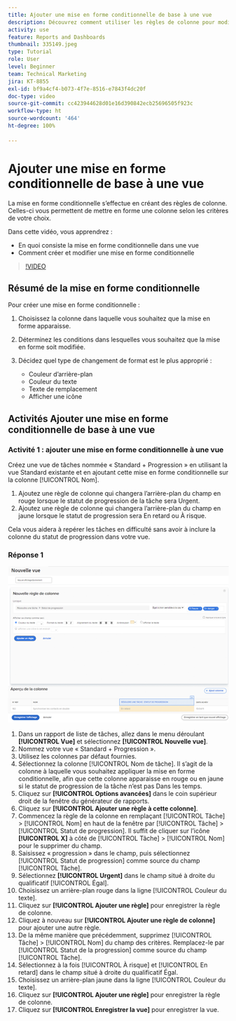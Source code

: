 ```yaml
---
title: Ajouter une mise en forme conditionnelle de base à une vue
description: Découvrez comment utiliser les règles de colonne pour modifier la couleur du texte, la mise en forme et les couleurs d’arrière-plan dans un rapport ou une vue, en fonction des critères que vous avez définis.
activity: use
feature: Reports and Dashboards
thumbnail: 335149.jpeg
type: Tutorial
role: User
level: Beginner
team: Technical Marketing
jira: KT-8855
exl-id: bf9a4cf4-b073-4f7e-8516-e7843f4dc20f
doc-type: video
source-git-commit: cc423944628d01e16d390842ecb25696505f923c
workflow-type: ht
source-wordcount: '464'
ht-degree: 100%

---
```


# Ajouter une mise en forme conditionnelle de base à une vue

La mise en forme conditionnelle s’effectue en créant des règles de colonne. Celles-ci vous permettent de mettre en forme une colonne selon les critères de votre choix.

Dans cette vidéo, vous apprendrez :

* En quoi consiste la mise en forme conditionnelle dans une vue
* Comment créer et modifier une mise en forme conditionnelle

>[!VIDEO](https://video.tv.adobe.com/v/3445443/?captions=fre_fr&quality=12&learn=on&enablevpops=0)


## Résumé de la mise en forme conditionnelle

Pour créer une mise en forme conditionnelle :

1. Choisissez la colonne dans laquelle vous souhaitez que la mise en forme apparaisse.
1. Déterminez les conditions dans lesquelles vous souhaitez que la mise en forme soit modifiée.
1. Décidez quel type de changement de format est le plus approprié :

   * Couleur d’arrière-plan
   * Couleur du texte
   * Texte de remplacement
   * Afficher une icône

## Activités Ajouter une mise en forme conditionnelle de base à une vue

### Activité 1 : ajouter une mise en forme conditionnelle à une vue

Créez une vue de tâches nommée « Standard + Progression » en utilisant la vue Standard existante et en ajoutant cette mise en forme conditionnelle sur la colonne [!UICONTROL Nom].

1. Ajoutez une règle de colonne qui changera l’arrière-plan du champ en rouge lorsque le statut de progression de la tâche sera Urgent.
1. Ajoutez une règle de colonne qui changera l’arrière-plan du champ en jaune lorsque le statut de progression sera En retard ou À risque.

Cela vous aidera à repérer les tâches en difficulté sans avoir à inclure la colonne du statut de progression dans votre vue.

### Réponse 1

![Image de l’écran de création d’une nouvelle règle de colonne](assets/conditional-formatting-exercise.png)

1. Dans un rapport de liste de tâches, allez dans le menu déroulant **[!UICONTROL Vue]** et sélectionnez **[!UICONTROL Nouvelle vue]**.
1. Nommez votre vue « Standard + Progression ».
1. Utilisez les colonnes par défaut fournies.
1. Sélectionnez la colonne [!UICONTROL Nom de tâche]. Il s’agit de la colonne à laquelle vous souhaitez appliquer la mise en forme conditionnelle, afin que cette colonne apparaisse en rouge ou en jaune si le statut de progression de la tâche n’est pas Dans les temps.
1. Cliquez sur **[!UICONTROL Options avancées]** dans le coin supérieur droit de la fenêtre du générateur de rapports.
1. Cliquez sur **[!UICONTROL Ajouter une règle à cette colonne]**.
1. Commencez la règle de la colonne en remplaçant [!UICONTROL Tâche] > [!UICONTROL Nom] en haut de la fenêtre par [!UICONTROL Tâche] > [!UICONTROL Statut de progression]. Il suffit de cliquer sur l’icône **[!UICONTROL X]** à côté de [!UICONTROL Tâche] > [!UICONTROL Nom] pour le supprimer du champ.
1. Saisissez « progression » dans le champ, puis sélectionnez [!UICONTROL Statut de progression] comme source du champ [!UICONTROL Tâche].
1. Sélectionnez **[!UICONTROL Urgent]** dans le champ situé à droite du qualificatif [!UICONTROL Égal].
1. Choisissez un arrière-plan rouge dans la ligne [!UICONTROL Couleur du texte].
1. Cliquez sur **[!UICONTROL Ajouter une règle]** pour enregistrer la règle de colonne.
1. Cliquez à nouveau sur **[!UICONTROL Ajouter une règle de colonne]** pour ajouter une autre règle.
1. De la même manière que précédemment, supprimez [!UICONTROL Tâche] > [!UICONTROL Nom] du champ des critères. Remplacez-le par [!UICONTROL Statut de la progression] comme source du champ [!UICONTROL Tâche].
1. Sélectionnez à la fois [!UICONTROL À risque] et [!UICONTROL En retard] dans le champ situé à droite du qualificatif Égal.
1. Choisissez un arrière-plan jaune dans la ligne [!UICONTROL Couleur du texte].
1. Cliquez sur **[!UICONTROL Ajouter une règle]** pour enregistrer la règle de colonne.
1. Cliquez sur **[!UICONTROL Enregistrer la vue]** pour enregistrer la vue.
